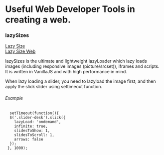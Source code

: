 # Useful Web Developer Tools in creating a web.

### lazySizes
[Lazy Size](https://github.com/aFarkas/lazysizes)     
[Lazy Size Web](https://afarkas.github.io/lazysizes/index.html)   
     
lazySizes is the ultimate and lightweight lazyLoader which lazy loads images (including responsive images (picture/srcset)), iframes and scripts. It is written in VanillaJS and with high performance in mind.

When lazy loading a slider, you need to lazyload the image first; and then apply the slick slider using settimeout function.     

###### Example

```
  setTimeout(function(){
  $('.slider-desk').slick({
    lazyLoad: 'ondemand',
    infinite: true,
    slidesToShow: 1,
    slidesToScroll: 1,
    arrows: false
  });
 }, 1000);
```
